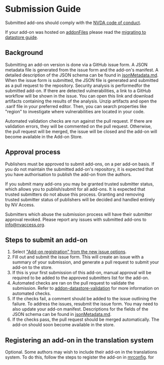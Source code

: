 # Submission Guide
Submitted add-ons should comply with the [NVDA code of conduct](https://github.com/nvaccess/nvda/blob/master/CODE_OF_CONDUCT.md).

If your add-on was hosted on [addonFiles](https://github.com/nvaccess/addonFiles) please read the [migrating to datastore guide](./migratingFromAddonFiles.md).

## Background
Submitting an add-on version is done via a GitHub issue form.
A JSON metadata file is generated from the issue form and the add-on's manifest.
A detailed description of the JSON schema can be found in [jsonMetadata.md](./jsonMetadata.md).
When the issue form is submitted, the JSON file is generated and submitted as a pull request to the repository.
Security analysis is performedfor the submitted add-on.
If there are detected vulnerabilities, a link to a GitHub workflow will be shown in the issue. You can open this link and download artifacts containing the results of the analysis.
Unzip artifacts and open the .sarif file in your preferred editor. Then, you can search properties like "region" to investigate where vulnerabilities are located in your code.

Automated validation checks are run against the pull request.
If there are validation errors, they will be commented on the pull request.
Otherwise, the pull request will be merged, the issue will be closed and the add-on will become available in the Add-on Store.

## Approval process
Publishers must be approved to submit add-ons, on a per add-on basis.
If you do not maintain the submitted add-on's repository, it is expected that you have authorisation to publish the add-on from the authors.

If you submit many add-ons you may be granted trusted submitter status, which allows you to publish/submit for all add-ons.
It is expected that trusted submitters do not abuse this process.
Granting and removing trusted submitter status of publishers will be decided and handled entirely by NV Access.

Submitters which abuse the submission process will have their submitter approval revoked.
Please report any issues with submitted add-ons to <info@nvaccess.org>.

## Steps to submit an add-on
1. Select ["Add-on registration" from the new issue options](https://github.com/nvaccess/addon-datastore/issues/new/choose).
1. Fill out and submit the issue form.
This will create an issue with a summary of your submission, and generate a pull request to submit your add-on to the store.
1. If this is your first submission of this add-on, manual approval will be required to be added to the approved submitters list for the add-on.
1. Automated checks are ran on the pull request to validate the submission.
Refer to [addon-datastore-validation](https://github.com/nvaccess/addon-datastore-validation) for more information on automated checks.
1. If the checks fail, a comment should be added to the issue outlining the failure.
To address the issues, resubmit the issue form.
You may need to also update your add-on manifest.
Descriptions for the fields of the JSON schema can be found in [jsonMetadata.md](./jsonMetadata.md).
1. If the checks pass, the pull request should be merged automatically.
The add-on should soon become available in the store.

## Registering an add-on in the translation system
Optional.
Some authors may wish to include their add-on in the translations system.
To do this, follow the steps to register the add-on in [mrconfig](https://github.com/nvaccess/mrconfig/blob/master/readme.md#steps-for-addon-authors).
for 